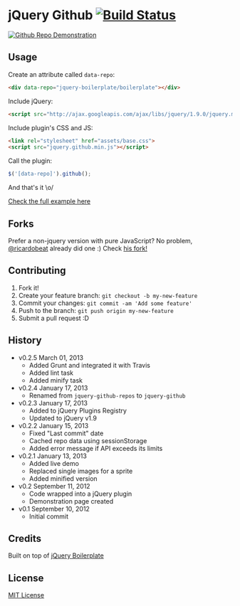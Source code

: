 # jQuery Github [![Build Status](https://secure.travis-ci.org/zenorocha/jquery-github.png?branch=master)](https://travis-ci.org/zenorocha/jquery-github)

[![Github Repo Demonstration](http://f.cl.ly/items/2I3u29002A1g2w1R1I0X/Screen%20Shot%202013-01-17%20at%202.16.36%20PM.png)](http://zenorocha.github.com/jquery-github/)

## Usage

Create an attribute called `data-repo`:

```html
<div data-repo="jquery-boilerplate/boilerplate"></div>
```

Include jQuery:

```html
<script src="http://ajax.googleapis.com/ajax/libs/jquery/1.9.0/jquery.min.js"></script>
```

Include plugin's CSS and JS:

```html
<link rel="stylesheet" href="assets/base.css">
<script src="jquery.github.min.js"></script>
```

Call the plugin:

```javascript
$('[data-repo]').github();
```

And that's it \o/

[Check the full example here](https://github.com/zenorocha/jquery-github/blob/master/demo/index.html)

## Forks

Prefer a non-jquery version with pure JavaScript? No problem, [@ricardobeat](https://github.com/ricardobeat) already did one :) Check [his fork!](https://github.com/ricardobeat/github-repos)

## Contributing

1. Fork it!
2. Create your feature branch: `git checkout -b my-new-feature`
3. Commit your changes: `git commit -am 'Add some feature'`
4. Push to the branch: `git push origin my-new-feature`
5. Submit a pull request :D

## History

* v0.2.5 March 01, 2013
  * Added Grunt and integrated it with Travis
  * Added lint task
  * Added minify task
* v0.2.4 January 17, 2013
  * Renamed from `jquery-github-repos` to `jquery-github`
* v0.2.3 January 17, 2013
  * Added to jQuery Plugins Registry
  * Updated to jQuery v1.9
* v0.2.2 January 15, 2013
  * Fixed "Last commit" date
  * Cached repo data using sessionStorage
  * Added error message if API exceeds its limits
* v0.2.1 January 13, 2013
  * Added live demo
  * Replaced single images for a sprite
  * Added minified version
* v0.2 September 11, 2012
  * Code wrapped into a jQuery plugin
  * Demonstration page created
* v0.1 September 10, 2012
  * Initial commit

## Credits

Built on top of [jQuery Boilerplate](http://jqueryboilerplate.com)

## License

[MIT License](http://zenorocha.mit-license.org/)